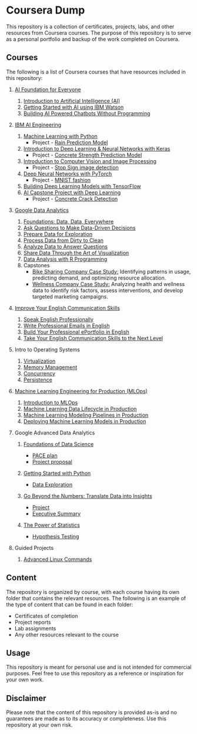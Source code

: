 # Coursera Dump

This repository is a collection of certificates, projects, labs, and other resources from Coursera courses. The purpose of this repository is to serve as a personal portfolio and backup of the work completed on Coursera.

## Courses

The following is a list of Coursera courses that have resources included in this repository:

1. [AI Foundation for Everyone](./AI%20Foundations%20for%20Everyone/Coursera%208DBDR5GA9JDZ.pdf)
    1. [Introduction to Artificial Intelligence (AI)](./AI%20Foundations%20for%20Everyone/Introduction%20to%20Artificial%20Intelligence/Coursera%202MJ26B95Y29T.pdf)
    2. [Getting Started with AI using IBM Watson](./AI%20Foundations%20for%20Everyone/Getting%20Started%20with%20AI%20using%20IBM%20Watson/Coursera%20CUCUVKMTXR72.pdf)
    3. [Building AI Powered Chatbots Without Programming](./AI%20Foundations%20for%20Everyone/Building%20AI%20Powered%20Chatbots%20Without%20Programming/Coursera%20XQQW7N4VDJY3.pdf)
    
2. [IBM AI Engineering](./IBM%20AI%20Engineering/Coursera%2093AKCSRCACQE.pdf)
    1. [Machine Learning with Python](./IBM%20AI%20Engineering/Machine%20Learning%20with%20Python/Coursera%20LVU5SHFM7WC7.pdf)
        - Project - [Rain Prediction Model](./IBM%20AI%20Engineering/Machine%20Learning%20with%20Python/PROJECT-Rain_Prediction.ipynb)
    2. [Introduction to Deep Learning & Neural Networks with Keras](./IBM%20AI%20Engineering/Introduction%20to%20Deep%20Learning%20%26%20Neural%20Networks%20with%20Keras/Coursera%20VQ9F3673GUVB.pdf)
        - Project - [Concrete Strength Prediction Model](./IBM%20AI%20Engineering/Introduction%20to%20Deep%20Learning%20%26%20Neural%20Networks%20with%20Keras/PROJECT-Building_a%20_Deep_Learning_Model.ipynb)
    3. [Introduction to Computer Vision and Image Processing](./IBM%20AI%20Engineering/Introduction%20to%20Computer%20Vision%20and%20Image%20Processing/Coursera%20UX5RLEQW2VHU.pdf)
        - Project - [Stop Sign image detection](./IBM%20AI%20Engineering/Introduction%20to%20Computer%20Vision%20and%20Image%20Processing/PROJECT-Train-classification-cnn-pytorch.ipynb)
    4. [Deep Neural Networks with PyTorch](./IBM%20AI%20Engineering/Deep%20Neural%20Networks%20with%20PyTorch/Coursera%202DN36284WM34.pdf)
        - Project - [MNIST fashion](./IBM%20AI%20Engineering/Deep%20Neural%20Networks%20with%20PyTorch/MNIST_fashion.ipynb)
    5. [Building Deep Learning Models with TensorFlow](./IBM%20AI%20Engineering/Building%20Deep%20Learning%20Models%20with%20TensorFlow/Coursera%20N55HZPMABGLT.pdf)
    6. [AI Capstone Project with Deep Learning](./IBM%20AI%20Engineering/AI%20Capstone%20Project%20with%20Deep%20Learning/Coursera%20MY84A7CML9D9.pdf)
        - Project - [Concrete Crack Detection](./IBM%20AI%20Engineering/AI%20Capstone%20Project%20with%20Deep%20Learning/PROJECT-Resnet18.ipynb)

3. [Google Data Analytics](./Google%20Data%20Analytics/Coursera%20U3JHHL927SJX.pdf)
    1. [Foundations: Data, Data, Everywhere](./Google%20Data%20Analytics/Foundations%3A%20Data%2C%20Data%2C%20Everywhere/Coursera%20ZXMU23C52KWJ.pdf)
    2. [Ask Questions to Make Data-Driven Decisions](./Google%20Data%20Analytics/Ask%20Questions%20to%20Make%20Data-Driven%20Decisions/Coursera%20QRAQKJPDUDAP.pdf)
    3. [Prepare Data for Exploration](./Google%20Data%20Analytics/Prepare%20Data%20for%20Exploration/Coursera%20HTT484295X52.pdf)
    4. [Process Data from Dirty to Clean](./Google%20Data%20Analytics/Process%20Data%20from%20Dirty%20to%20Clean/Coursera%20UBNZHAM6VE7E.pdf)
    5. [Analyze Data to Answer Questions](./Google%20Data%20Analytics/Analyze%20Data%20to%20Answer%20Questions/Coursera%20ZECTSSJFUGYR.pdf)
    6. [Share Data Through the Art of Visualization](./Google%20Data%20Analytics/Share%20Data%20Through%20the%20Art%20of%20Visualization/Coursera%20E884FRSSA4BK.pdf)
    7. [Data Analysis with R Programming](./Google%20Data%20Analytics/Data%20Analysis%20with%20R%20Programming/Coursera%20XR2VNK7EVDUL.pdf)
    8. Capstones
        - [Bike Sharing Company Case Study:](./Google%20Data%20Analytics/Capstone/Case%20Study%201) Identifying patterns in usage, predicting demand, and optimizing resource allocation.
        - [Wellness Company Case Study:](./Google%20Data%20Analytics/Capstone/Case%20Study%202) Analyzing health and wellness data to identify risk factors, assess interventions, and develop targeted marketing campaigns.

4. [Improve Your English Communication Skills](./Improve%20Your%20English%20Communication%20Skills/Coursera%209S9TSXNGYQ7Z.pdf)
    1. [Speak English Professionally](./Improve%20Your%20English%20Communication%20Skills/Speak%20English%20Professionally/Coursera%20ZQRWS8L8Q6DC.pdf)
    2. [Write Professional Emails in English](./Improve%20Your%20English%20Communication%20Skills/Write%20Professional%20Emails%20in%20English/Coursera%20SJ7LLUXJWKA9.pdf)
    3. [Build Your Professional ePortfolio in English](./Improve%20Your%20English%20Communication%20Skills/Build%20Your%20Professional%20ePortfolio%20in%20English/Coursera%20EBEWZYTGMWKF.pdf)
    4. [Take Your English Communication Skills to the Next Level](./Improve%20Your%20English%20Communication%20Skills/Take%20Your%20English%20Communication%20Skills%20to%20the%20Next%20Level/Coursera%20AKXB6NZCLNVV.pdf)
    
5.  Intro to Operating Systems
    1. [Virtualization](./Intro%20to%20Operating%20Systems/Virtualization/Coursera%204PQJSQ3ZA3YU.pdf)
    2. [Memory Management](./Intro%20to%20Operating%20Systems/Memory%20Management/Coursera%20D6YR3EPC3RQT.pdf)
    3. [Concurrency](./Intro%20to%20Operating%20Systems/Concurrency/Coursera%20QCT6B3TEGYBK.pdf)
    4. [Persistence](./Intro%20to%20Operating%20Systems/Persistence/Coursera%20K7CAV2EM8V4N.pdf)

6.  [Machine Learning Engineering for Production (MLOps)](./Machine%20Learning%20Engineering%20for%20Production%20(MLOps)/Coursera%20CX6ZXPLWCB7J.pdf)
    1. [Introduction to MLOps](./Machine%20Learning%20Engineering%20for%20Production%20(MLOps)/Introduction%20to%20Machine%20Learning%20in%20Production/Coursera%20AMXCRWR98KXV.pdf)
    2. [Machine Learning Data Lifecycle in Production](./Machine%20Learning%20Engineering%20for%20Production%20(MLOps)/Machine%20Learning%20Data%20Lifecycle%20in%20Production/Coursera%20KKBNJLHPAQSD.pdf)
    3. [Machine Learning Modeling Pipelines in Production](./Machine%20Learning%20Engineering%20for%20Production%20(MLOps)/Machine%20Learning%20Modeling%20Pipelines%20in%20Production/Coursera%20GPW7PFFD596V.pdf)
    4.  [Deploying Machine Learning Models in Production](./Machine%20Learning%20Engineering%20for%20Production%20(MLOps)/Coursera%20CX6ZXPLWCB7J.pdf)


7. Google Advanced Data Analytics
    1. [Foundations of Data Science](./Google%20Advanced%20Data%20Analytics/Foundations%20of%20Data%20Science/Coursera%20MAUPKT6F3ZK9.pdf)
        - [PACE plan](./Google%20Advanced%20Data%20Analytics/Foundations%20of%20Data%20Science/PACE%20plan.pdf)
        - [Project proposal](./Google%20Advanced%20Data%20Analytics/Foundations%20of%20Data%20Science/Project%20Proposal.pdf)
    2. [Getting Started with Python](./Google%20Advanced%20Data%20Analytics/Get%20Started%20with%20Python/Coursera%20X6PJEH5C5WPV.pdf)
        - [Data Exploration](./Google%20Advanced%20Data%20Analytics/Get%20Started%20with%20Python/Activity_Course%202%20TikTok%20project%20lab.ipynb)
    3. [Go Beyond the Numbers: Translate Data into Insights](./Google%20Advanced%20Data%20Analytics/Go%20Beyond%20the%20Numbers:%20Translate%20Data%20into%20Insights/Coursera%20N2XVATS5DK2H.pdf)
        - [Project](./Google%20Advanced%20Data%20Analytics/Go%20Beyond%20the%20Numbers:%20Translate%20Data%20into%20Insights/TikTok%20project%20lab.ipynb)
        - [Executive Summary](./Google%20Advanced%20Data%20Analytics/Go%20Beyond%20the%20Numbers:%20Translate%20Data%20into%20Insights/TikTok-Course-3-executive-summary.pptx)
        
    4. [The Power of Statistics](./Google%20Advanced%20Data%20Analytics/The%20Power%20of%20Statistics/Coursera%20MYSQJJSC6Y87.pdf)
        - [Hypothesis Testing](./Google%20Advanced%20Data%20Analytics/The%20Power%20of%20Statistics/TikTok-lab.ipynb)

8. Guided Projects
    1. [Advanced Linux Commands](./Coursera%20Guided%20Projects/Coursera%20CDLFSXHAM4LZ.pdf)

## Content

The repository is organized by course, with each course having its own folder that contains the relevant resources. The following is an example of the type of content that can be found in each folder:

- Certificates of completion
- Project reports
- Lab assignments
- Any other resources relevant to the course

## Usage

This repository is meant for personal use and is not intended for commercial purposes. Feel free to use this repository as a reference or inspiration for your own work.

## Disclaimer

Please note that the content of this repository is provided as-is and no guarantees are made as to its accuracy or completeness. Use this repository at your own risk.